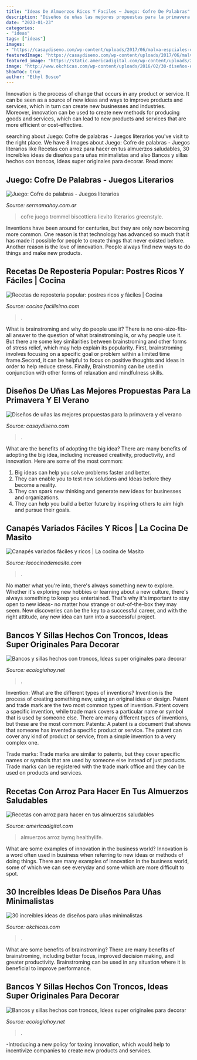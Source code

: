```yaml
---
title: "Ideas De Almuerzos Ricos Y Faciles ~ Juego: Cofre De Palabras"
description: "Diseños de uñas las mejores propuestas para la primavera y el verano"
date: "2023-01-23"
categories:
- "ideas"
tags: ["ideas"]
images:
- "https://casaydiseno.com/wp-content/uploads/2017/06/malva-espciales-decoraciones-unas-elegantes.jpg"
featuredImage: "https://casaydiseno.com/wp-content/uploads/2017/06/malva-espciales-decoraciones-unas-elegantes.jpg"
featured_image: "https://static.americadigital.com/wp-content/uploads/2020/07/america_digital_recetas_con_arroz_recetas_2020-750x375.jpg"
image: "http://www.okchicas.com/wp-content/uploads/2016/02/30-diseños-de-uñas-minimalistas-14.jpg"
ShowToc: true
author: "Ethyl Bosco"
---
```



Innovation is the process of change that occurs in any product or service. It can be seen as a source of new ideas and ways to improve products and services, which in turn can create new businesses and industries. Moreover, innovation can be used to create new methods for producing goods and services, which can lead to new products and services that are more efficient or cost-effective.

	

		
searching about Juego: Cofre de palabras - Juegos literarios you've visit to the right place. We have 8 Images about Juego: Cofre de palabras - Juegos literarios like Recetas con arroz para hacer en tus almuerzos saludables, 30 increíbles ideas de diseños para uñas minimalistas and also Bancos y sillas hechos con troncos, Ideas super originales para decorar. Read more:
		
    
## Juego: Cofre De Palabras - Juegos Literarios

<img loading=lazy src="https://sermamahoy.com.ar/wp-content/uploads/2020/05/juego-cofre-de-palabras.jpg" onerror="this.onerror=null;this.src='https://tse3.mm.bing.net/th?id=OIP.-hp3oJ3MbPGOcSY5g0xQtgHaE8&amp;pid=15.1';" alt="Juego: Cofre de palabras - Juegos literarios">

_Source: sermamahoy.com.ar_

>cofre juego trommel biscottiera lievito literarios greenstyle. 

	

Inventions have been around for centuries, but they are only now becoming more common. One reason is that technology has advanced so much that it has made it possible for people to create things that never existed before. Another reason is the love of innovation. People always find new ways to do things and make new products.

    
## Recetas De Repostería Popular: Postres Ricos Y Fáciles | Cocina

<img loading=lazy src="https://estag.fimagenes.com/imagenesred/fb_1891100_1446120506268.jpg" onerror="this.onerror=null;this.src='https://tse3.mm.bing.net/th?id=OIP.EbvnQbz-ZqTlVh8w53qUQQHaFj&amp;pid=15.1';" alt="Recetas de repostería popular: postres ricos y fáciles | Cocina">

_Source: cocina.facilisimo.com_

>. 

	

What is brainstroming and why do people use it?
There is no one-size-fits-all answer to the question of what brainstroming is, or why people use it. But there are some key similarities between brainstroming and other forms of stress relief, which may help explain its popularity. First, brainstroming involves focusing on a specific goal or problem within a limited time frame.Second, it can be helpful to focus on positive thoughts and ideas in order to help reduce stress. Finally, Brainstroming can be used in conjunction with other forms of relaxation and mindfulness skills.

    
## Diseños De Uñas Las Mejores Propuestas Para La Primavera Y El Verano

<img loading=lazy src="https://casaydiseno.com/wp-content/uploads/2017/06/malva-espciales-decoraciones-unas-elegantes.jpg" onerror="this.onerror=null;this.src='https://tse2.mm.bing.net/th?id=OIP.ijnJnPgcXZj4czUg3E-pFAHaHa&amp;pid=15.1';" alt="Diseños de uñas las mejores propuestas para la primavera y el verano">

_Source: casaydiseno.com_

>. 

	

What are the benefits of adopting the big idea?
There are many benefits of adopting the big idea, including increased creativity, productivity, and innovation. Here are some of the most common: 
1. Big ideas can help you solve problems faster and better.
2. They can enable you to test new solutions and Ideas before they become a reality. 
3. They can spark new thinking and generate new ideas for businesses and organizations. 
4. They can help you build a better future by inspiring others to aim high and pursue their goals.

    
## Canapés Variados Fáciles Y Ricos | La Cocina De Masito

<img loading=lazy src="https://lacocinademasito.com/wp-content/uploads/canapes-variados_0499.jpg" onerror="this.onerror=null;this.src='https://tse1.mm.bing.net/th?id=OIP.bGazH3CZBtterBUFZv2FugHaE7&amp;pid=15.1';" alt="Canapés variados fáciles y ricos | La cocina de Masito">

_Source: lacocinademasito.com_

>. 

	

No matter what you're into, there's always something new to explore. Whether it's exploring new hobbies or learning about a new culture, there's always something to keep you entertained. That's why it's important to stay open to new ideas- no matter how strange or out-of-the-box they may seem. New discoveries can be the key to a successful career, and with the right attitude, any new idea can turn into a successful project.

    
## Bancos Y Sillas Hechos Con Troncos, Ideas Super Originales Para Decorar

<img loading=lazy src="https://ecologiahoy.net/wp-content/uploads/2016/09/Banco-construido-con-troncos-y-palets-6.jpg" onerror="this.onerror=null;this.src='https://tse3.mm.bing.net/th?id=OIP._N-Ol9yeZIdVQbDuiTy13AHaJ4&amp;pid=15.1';" alt="Bancos y sillas hechos con troncos, Ideas super originales para decorar">

_Source: ecologiahoy.net_

>. 

	

Invention: What are the different types of inventions?
Invention is the process of creating something new, using an original idea or design. Patent and trade mark are the two most common types of invention. Patent covers a specific invention, while trade mark covers a particular name or symbol that is used by someone else. There are many different types of inventions, but these are the most common:
Patents: A patent is a document that shows that someone has invented a specific product or service. The patent can cover any kind of product or service, from a simple invention to a very complex one.

Trade marks: Trade marks are similar to patents, but they cover specific names or symbols that are used by someone else instead of just products. Trade marks can be registered with the trade mark office and they can be used on products and services.

    
## Recetas Con Arroz Para Hacer En Tus Almuerzos Saludables

<img loading=lazy src="https://static.americadigital.com/wp-content/uploads/2020/07/america_digital_recetas_con_arroz_recetas_2020-750x375.jpg" onerror="this.onerror=null;this.src='https://tse3.mm.bing.net/th?id=OIP.XRqPIEXXTSlcGLuGeek2ZgHaDt&amp;pid=15.1';" alt="Recetas con arroz para hacer en tus almuerzos saludables">

_Source: americadigital.com_

>almuerzos arroz bymg healthylife. 

	

What are some examples of innovation in the business world?
Innovation is a word often used in business when referring to new ideas or methods of doing things. There are many examples of innovation in the business world, some of which we can see everyday and some which are more difficult to spot.

    
## 30 Increíbles Ideas De Diseños Para Uñas Minimalistas

<img loading=lazy src="http://www.okchicas.com/wp-content/uploads/2016/02/30-diseños-de-uñas-minimalistas-14.jpg" onerror="this.onerror=null;this.src='https://tse3.mm.bing.net/th?id=OIP.Rpm5YXCeQakZznLM99X7tgHaGE&amp;pid=15.1';" alt="30 increíbles ideas de diseños para uñas minimalistas">

_Source: okchicas.com_

>. 

	

What are some benefits of brainstroming?
There are many benefits of brainstroming, including better focus, improved decision making, and greater productivity. Brainstroming can be used in any situation where it is beneficial to improve performance.

    
## Bancos Y Sillas Hechos Con Troncos, Ideas Super Originales Para Decorar

<img loading=lazy src="http://ecologiahoy.net/wp-content/uploads/2016/09/642237b614ba3067411292ce091eb7d5.jpg" onerror="this.onerror=null;this.src='https://tse2.mm.bing.net/th?id=OIP.tTiurk3S6LbSUOncq64vIAHaFi&amp;pid=15.1';" alt="Bancos y sillas hechos con troncos, Ideas super originales para decorar">

_Source: ecologiahoy.net_

>. 

	

-Introducing a new policy for taxing innovation, which would help to incentivize companies to create new products and services.


